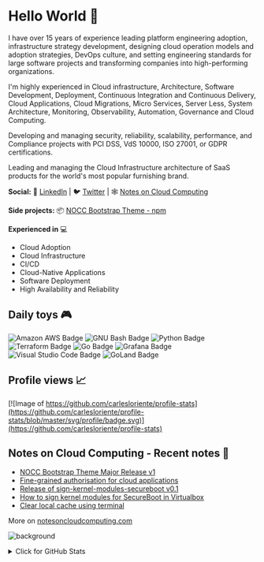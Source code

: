 # Hello World 👋

I have over 15 years of experience leading platform engineering adoption, infrastructure strategy development, designing cloud operation models and adoption strategies, DevOps culture, and setting engineering standards for large software projects and transforming companies into high-performing organizations.

I'm highly experienced in Cloud infrastructure, Architecture, Software Development, Deployment, Continuous Integration and Continuous Delivery, Cloud Applications, Cloud Migrations, Micro Services, Server Less, System Architecture, Monitoring, Observability, Automation, Governance and Cloud Computing.

Developing and managing security, reliability, scalability, performance, and Compliance projects with PCI DSS, VdS 10000, ISO 27001, or GDPR certifications.

Leading and managing the Cloud Infrastructure architecture of SaaS products for the world's most popular furnishing brand.

**Social:** 💬 [LinkedIn](https://www.linkedin.com/in/carlesloriente/) | 🐦 [Twitter](https://twitter.com/godarthvader) | 🕸️ [Notes on Cloud Computing](https://www.notesoncloudcomputing.com/)

**Side projects:** 📦 [NOCC Bootstrap Theme - npm](https://www.npmjs.com/package/nocc-bootstrap-theme/)

**Experienced in** 💻

- Cloud Adoption
- Cloud Infrastructure
- CI/CD
- Cloud-Native Applications
- Software Deployment
- High Availability and Reliability

## Daily toys 🎮

![Amazon AWS Badge](https://img.shields.io/badge/Amazon%20AWS-232F3E?logo=amazonaws&logoColor=fff&style=plastic)
![GNU Bash Badge](https://img.shields.io/badge/GNU%20Bash-4EAA25?logo=gnubash&logoColor=fff&style=plastic)
![Python Badge](https://img.shields.io/badge/Python-3776AB?logo=python&logoColor=fff&style=plastic)
![Terraform Badge](https://img.shields.io/badge/Terraform-7B42BC?logo=terraform&logoColor=fff&style=plastic)
![Go Badge](https://img.shields.io/badge/Go-00ADD8?logo=go&logoColor=fff&style=plastic)
![Grafana Badge](https://img.shields.io/badge/Grafana-F46800?logo=grafana&logoColor=fff&style=plastic)
![Visual Studio Code Badge](https://img.shields.io/badge/Visual%20Studio%20Code-007ACC?logo=visualstudiocode&logoColor=fff&style=plastic)
![GoLand Badge](https://img.shields.io/badge/GoLand-000?logo=goland&logoColor=fff&style=plastic)

## Profile views 📈

[![Image of https://github.com/carlesloriente/profile-stats](https://github.com/carlesloriente/profile-stats/blob/master/svg/profile/badge.svg)](https://github.com/carlesloriente/profile-stats)

## Notes on Cloud Computing - Recent notes 📰

<!-- BLOG-POST-LIST:START -->
- [NOCC Bootstrap Theme Major Release v1](https://www.notesoncloudcomputing.com/posts/2024-04-09-nocc-bootstrap-theme-major-release-v1/)
- [Fine-grained authorisation for cloud applications](https://www.notesoncloudcomputing.com/posts/2024-02-13-fine-grained-authorisation-for-cloud-applications/)
- [Release of sign-kernel-modules-secureboot v0.1](https://www.notesoncloudcomputing.com/posts/2024-01-31-sign-kernel-modules-v0-1-release/)
- [How to sign kernel modules for SecureBoot in Virtualbox](https://www.notesoncloudcomputing.com/posts/2024-01-30-virtualbox-signing-kernel-modules-secureboot/)
- [Clear local cache using terminal](https://www.notesoncloudcomputing.com/posts/2023-08-06-flushcache-and-kill-mdnsresponder/)
<!-- BLOG-POST-LIST:END -->

More on [notesoncloudcomputing.com](https://www.notesoncloudcomputing.com/)

![background](https://www.notesoncloudcomputing.com/assets/vendor/nocc-bootstrap-theme/images/nocc/nocc-showcase.webp)

<!-- Stats -->
<details>

<summary>Click for GitHub Stats</summary>

![Carles Loriente's GitHub stats](https://github-readme-stats.vercel.app/api?username=carlesloriente&show_icons=true&rank_icon=github&theme=transparent)

</details>
